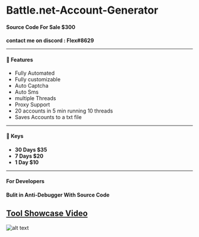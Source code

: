 # Battle.net-Account-Generator

<h4> Source Code For Sale $300 <h4>
  contact me on discord : Flex#8629
  
---  

<h4>📕 Features</h4>

<!-- BLOG-POST-LIST:START -->
- Fully Automated
- Fully customizable  
- Auto Captcha 
- Auto Sms 
- multiple Threads 
- Proxy Support
- 20 accounts in 5 min running 10 threads  
- Saves Accounts to a txt file  
<!-- BLOG-POST-LIST:END -->
  
---
   
<h4> 🔑 Keys <h4>
  
<!-- BLOG-POST-LIST:START -->
- 30 Days $35
- 7 Days $20
- 1 Day $10  
  
---
  
<h4> For Developers <h4> 
  
Bulit in Anti-Debugger With Source Code
  
## [Tool Showcase Video](https://youtu.be/D-d4vOJSOCc)   
 
![alt text](https://cdn.discordapp.com/attachments/899424300120027216/939546886103244840/b.net.png)  

  
  
